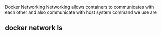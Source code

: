 Docker Networking
Networking allows containers to communicates with each other and also communicate with host system
command we use are

## docker network ls
